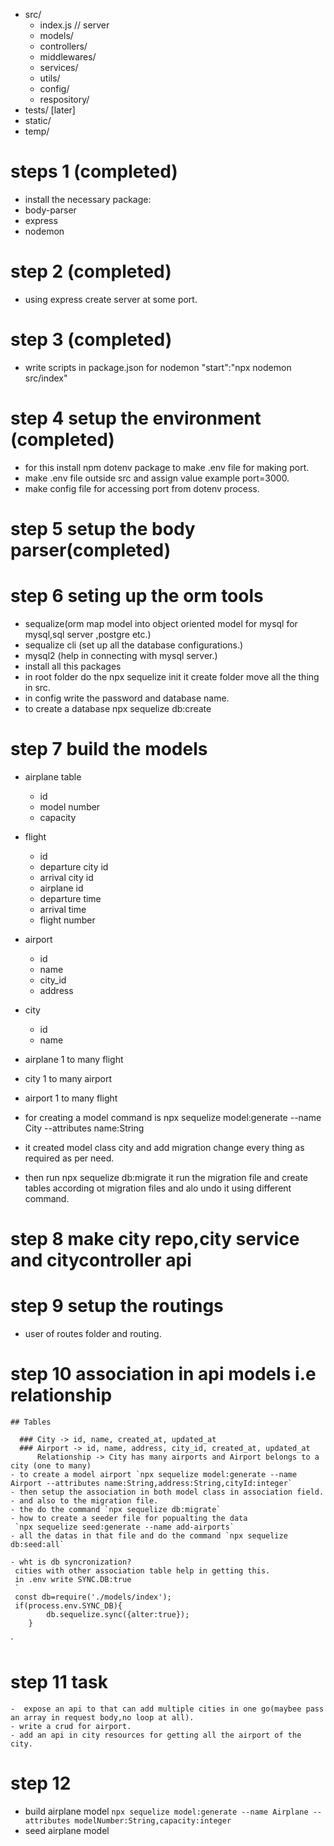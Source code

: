 - src/
     - index.js // server 
     - models/ 
     - controllers/ 
     - middlewares/ 
     - services/ 
     - utils/ 
     - config/ 
     - respository/ 
- tests/ [later] 
- static/ 
- temp/

# steps 1 (completed)
- install the necessary package:
 - body-parser
 - express
 - nodemon

# step 2 (completed)
- using express create server at some port.

# step 3 (completed)
- write scripts in package.json for nodemon
"start":"npx nodemon src/index"

# step 4 setup the environment (completed)
- for this install npm dotenv package to make .env file for making port.
- make .env file outside src and assign value example port=3000.
- make config file for accessing port from dotenv process.

# step 5 setup the body parser(completed)

# step 6 seting up the orm tools
- sequalize(orm map model into object oriented model for mysql for mysql,sql server ,postgre etc.)
- sequalize cli (set up all the database configurations.)
- mysql2 (help in connecting with mysql server.)
- install all this packages
- in root folder do the npx sequelize init it create   folder move all the thing in src.
- in config write the password and database name.
- to create a database npx sequelize db:create

# step 7 build the models
  - airplane table
    - id
    - model number
    - capacity
  - flight
    - id
    - departure city id
    - arrival city id
    - airplane id
    - departure time
    - arrival time
    - flight number
  - airport
    - id
    - name
    - city_id
    - address
  - city
    - id
    - name

  - airplane 1 to many flight
  - city    1 to many       airport
  - airport 1 to many flight

  - for creating a model command is npx sequelize model:generate --name City --attributes name:String
  - it created model class city and add migration change every thing as required as per need.
  - then run npx sequelize db:migrate it run the migration file and create tables according ot migration files and alo undo it using different command.

  # step 8 make city repo,city service and citycontroller api

  # step 9 setup the routings
  - user of routes folder and routing.

  # step 10 association in api models i.e relationship
    ## Tables

      ### City -> id, name, created_at, updated_at
      ### Airport -> id, name, address, city_id, created_at, updated_at
          Relationship -> City has many airports and Airport belongs to a city (one to many)
    - to create a model airport `npx sequelize model:generate --name Airport --attributes name:String,address:String,cityId:integer`
    - then setup the association in both model class in association field.
    - and also to the migration file.
    - the do the command `npx sequelize db:migrate`
    - how to create a seeder file for popualting the data
     `npx sequelize seed:generate --name add-airports`
    - all the datas in that file and do the command `npx sequelize db:seed:all`

    - wht is db syncronization?
     cities with other association table help in getting this.
     in .env write SYNC.DB:true
     `
     const db=require('./models/index');
     if(process.env.SYNC_DB){
            db.sequelize.sync({alter:true});
        }
  
   `
# step 11  task
    -  expose an api to that can add multiple cities in one go(maybee pass an array in request body,no loop at all).
    - write a crud for airport.
    - add an api in city resources for getting all the airport of the city.

# step 12 
  - build airplane model `npx sequelize model:generate --name Airplane --attributes modelNumber:String,capacity:integer` 
  - seed airplane model

  

    





